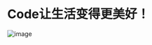 # Code让生活变得更美好！


![image](https://user-images.githubusercontent.com/46437426/113883572-da93da00-97f0-11eb-9284-cf7c63bcf505.png)
